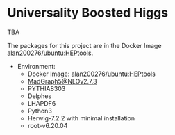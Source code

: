 # Universality Boosted Higgs

TBA

The packages for this project are in the Docker Image [alan200276/ubuntu:HEPtools](https://hub.docker.com/layers/126824214/alan200276/ubuntu/HEPtools/images/sha256-4493b662288826ca93545ffb66572e796701a634ef1871da900e86177ea489c9?context=explore).   

* Environment: 
    * Docker Image: [alan200276/ubuntu:HEPtools](https://hub.docker.com/layers/126824214/alan200276/ubuntu/HEPtools/images/sha256-4493b662288826ca93545ffb66572e796701a634ef1871da900e86177ea489c9?context=explore)  
    * MadGraph5@NLOv2.7.3   
    * PYTHIA8303   
    * Delphes  
    * LHAPDF6   
    * Python3
    * Herwig-7.2.2 with minimal installation  
    * root-v6.20.04    